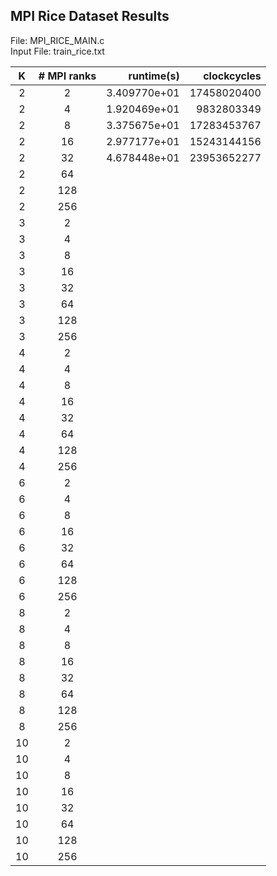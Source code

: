 ## MPI Rice Dataset Results

File: MPI_RICE_MAIN.c  
Input File: train_rice.txt

| K   | # MPI ranks | runtime(s)   | clockcycles      |
| :-: | :---------: | -----------: | ---------------: |
|  2  | 2           | 3.409770e+01 | 17458020400      |
|  2  | 4           | 1.920469e+01 | 9832803349       |
|  2  | 8           | 3.375675e+01 | 17283453767      |
|  2  | 16          | 2.977177e+01 | 15243144156      |
|  2  | 32          | 4.678448e+01 | 23953652277      |
|  2  | 64          |  |       |
|  2  | 128         |  |       |
|  2  | 256         |  |       |
|  3  | 2           |  |       |
|  3  | 4           |  |       |
|  3  | 8           |  |       |
|  3  | 16          |  |       |
|  3  | 32          |  |       |
|  3  | 64          |  |       |
|  3  | 128         |  |       |
|  3  | 256         |  |       |
|  4  | 2           |  |       |
|  4  | 4           |  |       |
|  4  | 8           |  |       |
|  4  | 16          |  |       |
|  4  | 32          |  |       |
|  4  | 64          |  |       |
|  4  | 128         |  |       |
|  4  | 256         |  |       |
|  6  | 2           |  |       |
|  6  | 4           |  |       |
|  6  | 8           |  |       |
|  6  | 16          |  |       |
|  6  | 32          |  |       |
|  6  | 64          |  |       |
|  6  | 128         |  |       |
|  6  | 256         |  |       |
|  8  | 2           |  |       |
|  8  | 4           |  |       |
|  8  | 8           |  |       |
|  8  | 16          |  |       |
|  8  | 32          |  |       |
|  8  | 64          |  |       |
|  8  | 128         |  |       |
|  8  | 256         |  |       |
| 10  | 2           |  |       |
| 10  | 4           |  |       |
| 10  | 8           |  |       |
| 10  | 16          |  |       |
| 10  | 32          |  |       |
| 10  | 64          |  |       |
| 10  | 128         |  |       |
| 10  | 256         |  |       |